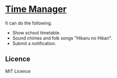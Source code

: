 # [Time Manager](https://yoshi1125hisa.github.io/TimeManager/)
It can do the following.
- Show school timetable.
- Sound chimes and folk songs "Hikaru no Hikari".
- Submit a notification.

## Licence
MIT Licence

